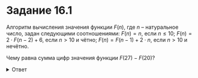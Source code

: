 # Задание 16.1

Алгоритм вычисления значения функции $F(n)$, где $n$ – натуральное число, задан следующими соотношениями:
$F(n)=n$, если $n≤10$;
$F(n)=2⋅F(n−2)+6$, если $n>10$ и чётно;
$F(n)=F(n−1)+2⋅n$, если $n>10$ и нечётно.

Чему равна сумма цифр значения функции $F(27)−F(20)$?

<details>
<summary>Ответ</summary>
20
</details>
